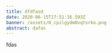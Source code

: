 ```yaml
---
title: dfdfasd
date: 2020-06-15T17:51:16.593Z
banner: /assets/0_cpilgydm8vqtsrko.png
abstract: dafas
---
```

fdas
